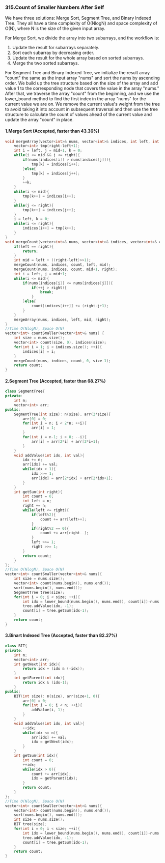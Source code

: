 ### 315.Count of Smaller Numbers After Self

We have three solutions: Merge Sort, Segment Tree, and Binary Indexed Tree. They all have a time complexity of O(NlogN) and space complexity of O(N), where N is the size of the given input array.

For Merge Sort, we divide the array into two subarrays, and the workflow is:

1. Update the result for subarrays separately.
2. Sort each subarray by decreasing order.
3. Update the result for the whole array based on sorted subarrays.
4. Merge the two sorted subarrays.

For Segment Tree and Binary Indexed Tree, we initialize the result array "count" the same as the input array "nums" and sort the nums by ascending order. We build up the tree structure based on the size of the array and add value 1 to the corresponding node that covers the value in the array "nums." After that, we traverse the array "count" from the beginning, and we use the lower_bound method to find the first index in the array "nums" for the current value we are on. We remove the current value's weight from the tree to avoid taking it into account in subsequent traversal and then use the tree structure to calculate the count of values ahead of the current value and update the array "count" in place.

#### 1.Merge Sort (Accepted, faster than 43.36%)

```C++
void mergeArray(vector<int>& nums, vector<int>& indices, int left, int mid, int right){
    vector<int> tmp(right-left+1);
    int i = left, j = mid+1, k = 0;
    while(i <= mid && j <= right){
        if(nums[indices[i]] > nums[indices[j]]){
            tmp[k] = indices[i++];
        }else{
            tmp[k] = indices[j++];
        }
        ++k;
    }
    while(i <= mid){
        tmp[k++] = indices[i++];
    }
    while(j <= right){
        tmp[k++] = indices[j++];      
    }
    i = left, k = 0;
    while(i <= right){
        indices[i++] = tmp[k++];
    }
}
void mergeCount(vector<int>& nums, vector<int>& indices, vector<int>& count, int left, int right){
    if(left == right){
        return;
    }
    int mid = left + ((right-left)>>1);
    mergeCount(nums, indices, count, left, mid);
    mergeCount(nums, indices, count, mid+1, right);
    int i = left, j = mid+1;
    while(i <= mid){
        if(nums[indices[i]] <= nums[indices[j]]){
            if(++j > right){
                break;
            }
        }else{
            count[indices[i++]] += (right-j+1);
        }
    }
    mergeArray(nums, indices, left, mid, right);
}
//Time O(NlogN), Space O(N)
vector<int> countSmaller(vector<int>& nums) {
    int size = nums.size();
    vector<int> count(size, 0), indices(size);
    for(int i = 1; i < indices.size(); ++i){
        indices[i] = i;
    }
    mergeCount(nums, indices, count, 0, size-1);
    return count;
}
```

#### 2.Segment Tree (Accepted, faster than 68.27%)

```C++
class SegmentTree{
private:
    int n;
    vector<int> arr;
public:
    SegmentTree(int size): n(size), arr(2*size){
        arr[0] = 0;
        for(int i = n; i < 2*n; ++i){
            arr[i] = 1;
        }
        for(int i = n-1; i > 0; --i){
            arr[i] = arr[2*i] + arr[2*i+1];
        }
    }
    void addValue(int idx, int val){
        idx += n;
        arr[idx] += val;
        while(idx > 1){
            idx >>= 1;
            arr[idx] = arr[2*idx] + arr[2*idx+1];
        }
    }
    int getSum(int right){
        int count = 0;
        int left = n;
        right += n;
        while(left <= right){
            if(left%2){
                count += arr[left++];
            }
            if(right%2 == 0){
                count += arr[right--];
            }
            left >>= 1;
            right >>= 1;
        }
        return count;
    }
};
//Time O(NlogN), Space O(N)
vector<int> countSmaller(vector<int>& nums){
    int size = nums.size();
    vector<int> count(nums.begin(), nums.end());
    sort(nums.begin(), nums.end());
    SegmentTree tree(size);
    for(int i = 0; i < size; ++i){
        int idx = lower_bound(nums.begin(), nums.end(), count[i])-nums.begin();
        tree.addValue(idx, -1);
        count[i] = tree.getSum(idx-1);
    }
    return count;
}

```

#### 3.Binart Indexed Tree (Accepted, faster than 82.27%)

```C++
class BIT{
private:
    int n;
    vector<int> arr;
    int getNext(int idx){
        return idx + (idx & (-idx));
    }
    int getParent(int idx){
        return idx & (idx-1);
    }
public:
    BIT(int size): n(size), arr(size+1, 0){
        arr[0] = 0;
        for(int i = 0; i < n; ++i){
            addValue(i, 1);
        }
    }
    void addValue(int idx, int val){
        ++idx;
        while(idx <= n){
            arr[idx] += val;
            idx = getNext(idx);
        }
    }
    int getSum(int idx){
        int count = 0;
        ++idx;
        while(idx > 0){
            count += arr[idx];
            idx = getParent(idx);
        }
        return count;
    }
};
//Time O(NlogN), Space O(N)
vector<int> countSmaller(vector<int>& nums){
    vector<int> count(nums.begin(), nums.end());
    sort(nums.begin(), nums.end());
    int size = nums.size();
    BIT tree(size);
    for(int i = 0; i < size; ++i){
        int idx = lower_bound(nums.begin(), nums.end(), count[i])-nums.begin();
        tree.addValue(idx, -1);
        count[i] = tree.getSum(idx-1);
    }
    return count;
}
```

